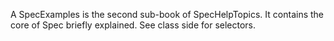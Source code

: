 A SpecExamples is the second sub-book of SpecHelpTopics. It contains the core of Spec briefly explained.See class side for selectors.